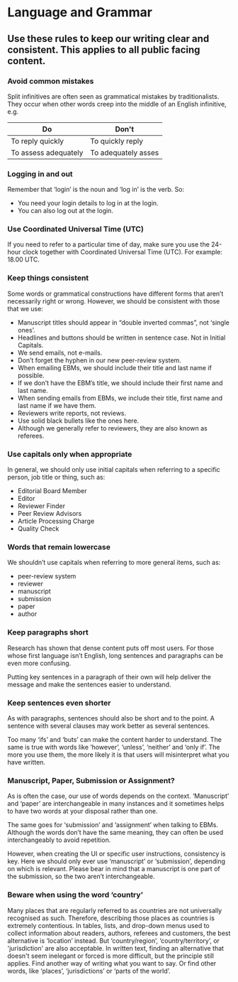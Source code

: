 # Language and Grammar
## Use these rules to keep our writing clear and consistent. This applies to all public facing content.


### Avoid common mistakes 

Split infinitives are often seen as grammatical mistakes by traditionalists. They occur when other words creep into the middle of an English infinitive, e.g. 

Do | Don't
------ | ------
To reply quickly    | To quickly reply  
To assess adequately   | To adequately asses  

### Logging in and out

Remember that ‘login’ is the noun and ‘log in’ is the verb. So:

* You need your login details to log in at the login.
* You can also log out at the login.

### Use Coordinated Universal Time (UTC)

If you need to refer to a particular time of day, make sure you use the 24-hour clock together with Coordinated Universal Time (UTC). For example: 18.00 UTC.

### Keep things consistent

Some words or grammatical constructions have different forms that aren’t necessarily right or wrong. However, we should be consistent with those that we use:

* Manuscript titles should appear in “double inverted commas”, not ‘single ones’.
* Headlines and buttons should be written in sentence case. Not in Initial Capitals.
* We send emails, not e-mails.
* Don’t forget the hyphen in our new peer-review system.
* When emailing EBMs, we should include their title and last name if possible.
* If we don’t have the EBM’s title, we should include their first name and last name.
* When sending emails from EBMs, we include their title, first name and last name if we have them.
* Reviewers write reports, not reviews.
* Use solid black bullets like the ones here. 
* Although we generally refer to reviewers, they are also known as referees.

### Use capitals only when appropriate

In general, we should only use initial capitals when referring to a specific person, job title or thing, such as:
* Editorial Board Member
* Editor
* Reviewer Finder
* Peer Review Advisors
* Article Processing Charge
* Quality Check

### Words that remain lowercase 

We shouldn’t use capitals when referring to more general items, such as:

* peer-review system 
* reviewer
* manuscript
* submission
* paper
* author

### Keep paragraphs short

Research has shown that dense content puts off most users. For those whose first language isn’t English, long sentences and paragraphs can be even more confusing. 

Putting key sentences in a paragraph of their own will help deliver the message and make the sentences easier to understand.

### Keep sentences even shorter

As with paragraphs, sentences should also be short and to the point. A sentence with several clauses may work better as several sentences.

Too many ‘ifs’ and ‘buts’ can make the content harder to understand. The same is true with words like ‘however’, ‘unless’, ‘neither’ and ‘only if’.  The more you use them, the more likely it is that users will misinterpret what you have written.  

### Manuscript, Paper, Submission or Assignment?

As is often the case, our use of words depends on the context. ‘Manuscript’ and ‘paper’ are interchangeable in many instances and it sometimes helps to have two words at your disposal rather than one.

The same goes for ‘submission’ and ‘assignment’ when talking to EBMs. Although the words don’t have the same meaning, they can often be used interchangeably to avoid repetition.

However, when creating the UI or specific user instructions, consistency is key. Here we should only ever use ‘manuscript’ or ‘submission’, depending on which is relevant. Please bear in mind that a manuscript is one part of the submission, so the two aren’t interchangeable.

### Beware when using the word ‘country’

Many places that are regularly referred to as countries are not universally recognised as such. Therefore, describing those places as countries is extremely contentious. 
In tables, lists, and drop-down menus used to collect information about readers, authors, referees and customers, the best alternative is ‘location’ instead.  But ‘country/region’, ‘country/territory’, or 'jurisdiction' are also acceptable.
In written text, finding an alternative that doesn't seem inelegant or forced is more difficult, but the principle still applies. Find another way of writing what you want to say. Or find other words, like ‘places’, ‘jurisdictions’ or ‘parts of the world’.

